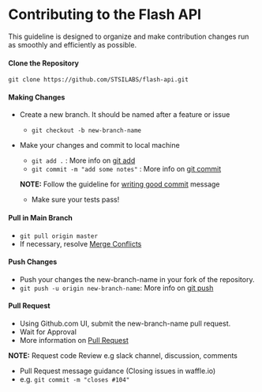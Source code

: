 
# Contributing to the Flash API

This guideline is designed to organize and make contribution changes run as smoothly and efficiently as possible.

#### Clone the Repository
`git clone https://github.com/STSILABS/flash-api.git`

#### Making Changes

* Create a new branch.  It should be named after a feature or issue
  * `git checkout -b new-branch-name`
  
* Make your changes and commit to local machine
  * `git add .` : More info on [git add](https://git-scm.com/docs/git-add)
  * `git commit -m "add some notes"` : More info on [git commit](https://git-scm.com/docs/git-commit)
  
  **NOTE:** Follow the guideline for [writing good commit](http://chris.beams.io/posts/git-commit/) message
  * Make sure your tests pass!
  
#### Pull in Main Branch
  * `git pull origin master`
  * If necessary, resolve [Merge Conflicts](https://help.github.com/articles/resolving-a-merge-conflict-from-the-command-line/)
  
#### Push Changes
  * Push your changes the new-branch-name in your fork of the repository.
  * `git push -u origin new-branch-name`: More info on [git push](https://git-scm.com/docs/git-push)
  
#### Pull Request
  * Using Github.com UI, submit the new-branch-name pull request.
  * Wait for Approval
  * More information on [Pull Request](https://help.github.com/articles/using-pull-requests/)
  
  
  **NOTE:** Request code Review e.g slack channel, discussion, comments
   * Pull Request message guidance (Closing issues in waffle.io)
   * e.g. `git commit -m "closes #104"`
